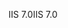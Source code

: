 <span data-ttu-id="8b0cc-101">IIS 7.0</span><span class="sxs-lookup"><span data-stu-id="8b0cc-101">IIS 7.0</span></span>